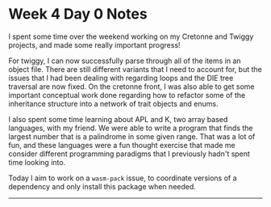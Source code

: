 # Week 4 Day 0 Notes

I spent some time over the weekend working on my Cretonne and Twiggy projects,
and made some really important progress!

For twiggy, I can now successfully parse through all of the items in an object
file. There are still different variants that I need to account for, but the
issues that I had been dealing with regarding loops and the DIE tree traversal
are now fixed. On the cretonne front, I was also able to get some important
conceptual work done regarding how to refactor some of the inheritance
structure into a network of trait objects and enums.

I also spent some time learning about APL and K, two array based languages,
with my friend. We were able to write a program that finds the largest number
that is a palindrome in some given range. That was a lot of fun, and these
languages were a fun thought exercise that made me consider different
programming paradigms that I previously hadn't spent time looking into.

Today I aim to work on a `wasm-pack` issue, to coordinate versions of a
dependency and only install this package when needed.

---

